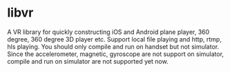 # libvr
A VR library for quickly constructing iOS and Android plane player, 360 degree, 360 degree 3D player etc. Support local file playing and http, rtmp, hls playing.
You should only compile and run on handset but not simulator.
Since the accelerometer, magnetic, gyroscope are not support on simulator, compile and run on simulator are not supported yet now.
